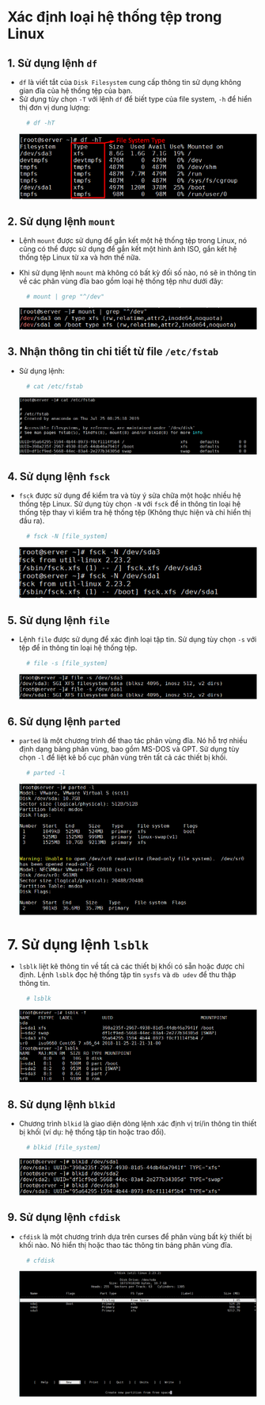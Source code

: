 # Xác định loại hệ thống tệp trong Linux  

## 1. Sử dụng lệnh `df`  
- `df` là viết tắt của `Disk Filesystem` cung cấp thông tin sử dụng không gian đĩa của hệ thống tệp của bạn. 
- Sử dụng tùy chọn `-T` với lệnh `df` để biết type của file system, `-h` để hiển thị đơn vị dung lượng:   
  ```sh
    # df -hT
  ```  
  <img src ="../../images/filesystem/img4.png">  

## 2. Sử dụng lệnh `mount`  
- Lệnh `mount` được sử dụng để gắn kết một hệ thống tệp trong Linux, nó cũng có thể được sử dụng để gắn kết một hình ảnh ISO, gắn kết hệ thống tệp Linux từ xa và hơn thế nữa.

- Khi sử dụng lệnh `mount` mà không có bất kỳ đối số nào, nó sẽ in thông tin về các phân vùng đĩa bao gồm loại hệ thống tệp như dưới đây:  

  ```sh
    # mount | grep "^/dev"
  ```

  <img src ="../../images/filesystem/img5.png">  

## 3. Nhận thông tin chi tiết từ file `/etc/fstab`  
- Sử dụng lệnh:  
  ```sh
    # cat /etc/fstab
  ```  

  <img src ="../../images/filesystem/img6.png">  

## 4. Sử dụng lệnh `fsck`  
- `fsck` được sử dụng để kiểm tra và tùy ý sửa chữa một hoặc nhiều hệ thống tệp Linux. Sử dụng tùy chọn `-N` với `fsck` để in thông tin loại hệ thống tệp thay vì kiểm tra hệ thống tệp (Không thực hiện và chỉ hiển thị đầu ra).  

  ```sh
    # fsck -N [file_system]
  ```  

  <img src ="../../images/filesystem/img7.png">  

## 5. Sử dụng lệnh `file`  
- Lệnh `file` được sử dụng để xác định loại tập tin. Sử dụng tùy chọn `-s` với tệp để in thông tin loại hệ thống tệp.  
  ```sh
    # file -s [file_system]
  ```

  <img src ="../../images/filesystem/img9.png">  

## 6. Sử dụng lệnh `parted`  
- `parted` là một chương trình để thao tác phân vùng đĩa. Nó hỗ trợ nhiều định dạng bảng phân vùng, bao gồm MS-DOS và GPT. Sử dụng tùy chọn `-l` để liệt kê bố cục phân vùng trên tất cả các thiết bị khối.  
  ```sh
    # parted -l
  ```  

  <img src ="../../images/filesystem/img10.png">  

# 7. Sử dụng lệnh `lsblk`  
- `lsblk` liệt kê thông tin về tất cả các thiết bị khối có sẵn hoặc được chỉ định. Lệnh `lsblk` đọc hệ thống tập tin `sysfs` và `db udev` để thu thập thông tin.  
  ```sh
    # lsblk
  ```  

  <img src ="../../images/filesystem/img11.png">  

## 8. Sử dụng lệnh `blkid`  
- Chương trình `blkid` là giao diện dòng lệnh xác định vị trí/in thông tin thiết bị khối (ví dụ: hệ thống tập tin hoặc trao đổi).
  ```sh
    # blkid [file_system]  
  ```

  <img src ="../../images/filesystem/img12.png">  

## 9. Sử dụng lệnh `cfdisk`
- `cfdisk` là một chương trình dựa trên curses để phân vùng bất kỳ thiết bị khối nào. Nó hiển thị hoặc thao tác thông tin bảng phân vùng đĩa.  
  ```sh
    # cfdisk
  ```

  <img src ="../../images/filesystem/img13.png">  
